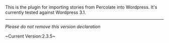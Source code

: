 This is the plugin for importing stories from Percolate into Wordpress. It's currently tested against Wordpress 3.1.


--------------------------------------------------
_Please do not remove this version declaration_

~Current Version:2.3.5~